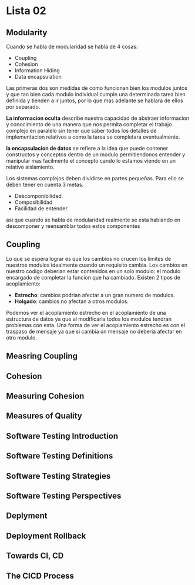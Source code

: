 # Lista 02

## Modularity
Cuando se habla de modularidad se habla de 4 cosas:

* Coupling
* Cohesion
* Information Hiding
* Data encapsulation

Las primeras dos son medidas de como funcionan bien los modulos juntos y que tan bien cada modulo individual cumple una determinada tarea bien definida y tienden a ir juntos, por lo que mas adelante se hablara de ellos por separado.

**La informacion oculta** describe nuestra capacidad de abstraer informacion y conocimiento de una manera que nos permita completar el trabajo complejo en paralelo sin tener que saber todos los detalles de implementacion relativos a como la tarea se completara eventualmente.

**la encapsulacion de datos** se refiere a la idea que puede contener constructos y conceptos dentro de un modulo permitiendonos entender y manipular mas facilmente el concepto cando lo estamos viendo en un relativo aislamiento.

Los sistemas complejos deben dividirse en partes pequeñas. Para ello se deben tener en cuenta 3 metas.

* Descomponibilidad.
* Composibilidad
* Facilidad de entender.

asi que cuando se habla de modularidad realmente se esta hablando en descomponer y reensamblar todos estos componentes 

## Coupling
Lo que se espera lograr es que los cambios no crucen los limites de nuestros modulos idealmente cuando un requisito cambia. Los cambios en nuestro codigo deberian estar contenidos en un solo modulo: el modulo encargado de completar la funcion que ha cambiado. 
Existen 2 tipos de acoplamiento:
* **Estrecho**: cambios podrian afectar a un gran numero de modulos.
* **Holgado**: cambios no afectan a otros modulos.

Podemos ver el acoplamiento estrecho en el acoplamiento de una estructura de datos ya que al modificarla todos los modulos tendran problemas con esta. Una forma de ver el acoplamiento estrecho es con el traspaso de mensaje ya que si cambia un mensaje no deberia afectar en otro modulo.

## Measring Coupling

## Cohesion

## Measuring Cohesion

## Measures of Quality

## Software Testing Introduction

## Software Testing Definitions

## Software Testing Strategies 

## Software Testing Perspectives

## Deplyment

## Deployment Rollback

## Towards CI, CD 

## The CICD Process

